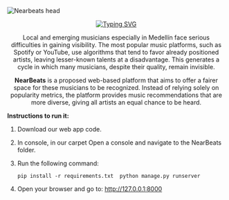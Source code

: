 ![Nearbeats head](https://github.com/user-attachments/assets/40f98b1c-3900-4a1f-8906-f0ee931090b9)



<div align="center">
  
[![Typing SVG](https://readme-typing-svg.demolab.com?font=Dancing+Script&size=30&pause=1000&center=true&vCenter=true&width=435&lines=Project+Description)](https://git.io/typing-svg)

Local and emerging musicians especially in Medellín face serious difficulties in gaining visibility. The most popular music platforms, such as Spotify or YouTube, use algorithms that tend to favor already positioned artists, leaving lesser-known talents at a disadvantage. This generates a cycle in which many musicians, despite their quality, remain invisible.


**NearBeats** is a proposed web-based platform that aims to offer a fairer space for these musicians to be recognized. Instead of relying solely on popularity metrics, the platform provides music recommendations that are more diverse, giving all artists an equal chance to be heard.
</div>

**Instructions to run it:**
1. Download our web app code.
2. In console, in our carpet Open a console and navigate to the NearBeats folder.
3. Run the following command:
   
   ``
   pip install -r requirements.txt 
   python manage.py runserver
   ``
   
4. Open your browser and go to: http://127.0.0.1:8000
